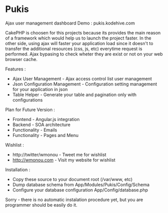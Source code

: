 Pukis
=====
Ajax user management dashboard
Demo : pukis.kodehive.com

CakePHP is choosen for this projects because its provides the main reason of a framework which would help us to launch the project faster.
In the other side, using ajax will faster your application load since it doesn't to transfer the additional resources (css, js, etc) everytime request is performed. Ajax bypasing to check wheter they are exist or not on your web browser cache.

Features :
-  Ajax User Management - Ajax access control list user management
- Json Configuration Management - Configuration setting management for your application in json
- Table Helper - Generate your table and pagination only with configurations

Plan for Future Version :
- Frontend - Angular.js integration
- Backend - SOA architecture
- Functionality - Emails
- Functionality - Pages and Menu

Wishlist :
- http://twitter/wmonou - Tweet me for wishlist
- http://wmonou.com - Visit my website for wishlist

Installation :
- Copy these source to your document root (/var/www, etc)
- Dump database schema from App/Modules/Pukis/Config/Schema
- Configure your database configuration App/Config/database.php

Sorry - there is no automatic instalation procedure yet, but you are programmer should be easily do it.
